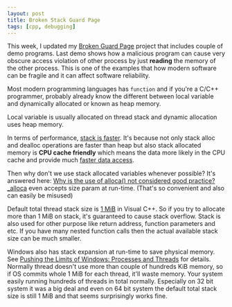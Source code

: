 ```yaml
---
layout: post
title: Broken Stack Guard Page
tags: [cpp, debugging]
---
```


This week, I updated my [Broken Guard Page](https://github.com/chaelim/BrokenGuardPage) project that includes couple of demo programs. Last demo shows how a malicious program can cause very obscure access violation of other process by just **reading** the memory of the other process. This is one of the examples that how modern software can be fragile and it can affect software reliability.

Most modern programming languages has `function` and if you're a C/C++ programmer, probably already know the different between local variable and dynamically allocated or known as heap memory.

Local variable is usually allocated on thread stack and dynamic allocation uses heap memory. 

In terms of performance, [stack is faster](http://stackoverflow.com/questions/161053/which-is-faster-stack-allocation-or-heap-allocation). It's because not only stack alloc and dealloc operations are faster than heap but also stack allocated memory is **CPU cache friendly** which means the data more likely in the CPU cache and provide much [faster data access](https://gist.github.com/jboner/2841832).
 
Then why don't we use stack allocated variables whenever possible? It's answered here:  [Why is the use of alloca() not considered good practice?](http://stackoverflow.com/questions/1018853/why-is-the-use-of-alloca-not-considered-good-practice) [_alloca](https://msdn.microsoft.com/en-us/library/wb1s57t5.aspx) even accepts size param at run-time. (That's so convenient and also can easily be misused)

Default total thread stack size is [1 MiB](https://msdn.microsoft.com/en-us/library/windows/desktop/ms686774(v=vs.85).aspx) in Visual C++. So if you try to allocate more than 1 MiB on stack, it's guaranteed to cause stack overflow. Stack is also used for other purpose like return address, function parameters and etc. If you have many nested function calls then the actual available stack size can be much smaller.

Windows also has stack expansion at run-time to save physical memory. See [Pushing the Limits of Windows: Processes and Threads](https://blogs.technet.microsoft.com/markrussinovich/2009/07/05/pushing-the-limits-of-windows-processes-and-threads/) for details. Normally thread doesn't use more than couple of hundreds KiB memory, so if OS commits whole 1 MiB for each thread, it'll waste memory. Your system easily running hundreds of threads in total normally. Especially on 32 bit system it was a big deal and even on 64 bit system the default total stack size is still 1 MiB and that seems surprisingly works fine.

